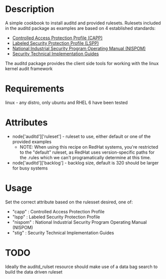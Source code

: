 Description
===========
A simple cookbook to install auditd and provided rulesets. Rulesets
included in the auditd package as examples are based on 4 established
standards:

* [Controlled Access Protection Profile (CAPP)](http://www.commoncriteriaportal.org/files/ppfiles/capp.pdf)
* [Labeled Security Protection Profile (LSPP)](http://www.commoncriteriaportal.org/files/ppfiles/lspp.pdf)
* [National Industrial Security Program Operating Manual (NISPOM)](http://www.fas.org/sgp/library/nispom.htm)
* [Security Technical Implementation Guides](http://iase.disa.mil/stigs/stig/index.html)

The auditd package provides the client side tools for working with the
linux kernel audit framework

Requirements
============
linux - any distro, only ubuntu and RHEL 6 have been tested

Attributes
==========
* node['auditd']['ruleset'] - ruleset to use, either default or one of
  the provided examples
	* NOTE: When using this recipe on RedHat systems, you're restricted to the "default" ruleset, as RedHat uses version-specific paths for the .rules which we can't programatically determine at this time.
* node['auditd']['backlog'] - backlog size, default is 320 should be
larger for busy systems

Usage
=====
Set the correct attribute based on the rulesset desired, one of:

* "capp" : Controlled Access Protection Profile
* "lspp" : Labeled Security Protection Profile
* "nispom" : National Industrial Security Program Operating Manual (NISPOM) 
* "stig" : Security Technical Implementation Guides 

TODO
====
Ideally the auditd_rulset resource should make use of a data bag
search to build the data driven ruleset
